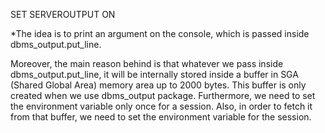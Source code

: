 SET SERVEROUTPUT ON

*The idea is to print an argument on the console, which is passed inside dbms_output.put_line.


Moreover, the main reason behind is that whatever we pass inside dbms_output.put_line, it will be internally stored inside a buffer in SGA (Shared Global Area) memory area up to 2000 bytes. This buffer is only created when we use  dbms_output package. Furthermore, we need to set the environment variable only once for a session. Also, in order to fetch it from that buffer, we need to set the environment variable for the session. 



